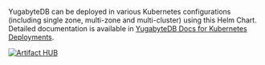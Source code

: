 YugabyteDB can be deployed in various Kubernetes configurations (including single zone, multi-zone and multi-cluster) using this Helm Chart. Detailed documentation is available in [YugabyteDB Docs for Kubernetes Deployments](https://docs.yugabyte.com/latest/deploy/kubernetes/). 


[![Artifact HUB](https://img.shields.io/endpoint?url=https://artifacthub.io/badge/repository/yugabyte)](https://artifacthub.io/packages/search?repo=yugabyte)
